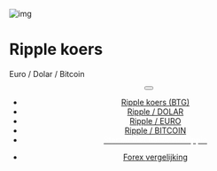 <div class="jumbotron" markdown="1">

![img]({{img-url}}ripple-coin.png)


# Ripple koers

Euro / Dolar / Bitcoin

</div>
<header class="navbar navbar-static-top navbar-inverse navbar-sticky" id="top" role="banner">
  <div class="container">
    <div class="navbar-header">
      <button class="navbar-toggle collapsed" type="button" data-toggle="collapse" data-target=".navbar-collapse">
        <span class="icon-bar"></span>
        <span class="icon-bar"></span>
        <span class="icon-bar"></span>
      </button>
    </div>
    <nav class="navbar-collapse collapse" role="navigation" style="height: 1px;" id="scrollpsy">
      <ul class="nav navbar-nav">
        <li class="active">
          <a href="#top">Ripple koers (BTG)</a>
        </li>
        <li>
          <a href="#section-1">Ripple / DOLAR</a>
        </li>
        <li>
          <a href="#section-2">Ripple / EURO</a>
        </li>
        <li>
          <a href="#section-3">Ripple / BITCOIN</a>
        </li>
                        <li>          
                    <a href="http://www.plus500.com/nl/StartTrading.aspx?id=66349&tags=Bitcoin&pl=2"><span style="color: white;">Starten met handelen Ripple</span></a>                    
        </li>
      </ul>
      <ul class="nav navbar-nav navbar-right">
        <li>
          <a href="{{url}}">Forex <i class="fa fa-bar-chart-o"></i> vergelijking</a>
        </li>
      </ul>
    </nav>
  </div>
</header>